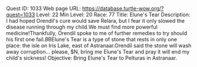 Quest ID: 1033
Web page URL: https://database.turtle-wow.org/?quest=1033
Level: 22
Min Level: 20
Race: 77
Title: Elune's Tear
Description: I had hoped Orendil's cure would save Relara, but I fear it only slowed the disease running through my child.We must find more powerful medicine!Thankfully, Orendil spoke to me of further remedies to try should his first one fail.$B$BElune's Tear is a type of stone that rests in only one place: the isle on Iris Lake, east of Astranaar.Orendil said the stone will wash away corruption... please, $N, bring me Elune's Tear and pray it will end my child's sickness!
Objective: Bring Elune's Tear to Pelturas in Astranaar.
